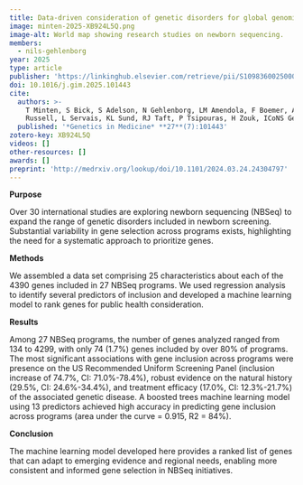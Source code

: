 ```yaml
---
title: Data-driven consideration of genetic disorders for global genomic newborn screening programs
image: minten-2025-XB924L5Q.png
image-alt: World map showing research studies on newborn sequencing.
members:
  - nils-gehlenborg
year: 2025
type: article
publisher: 'https://linkinghub.elsevier.com/retrieve/pii/S1098360025000905'
doi: 10.1016/j.gim.2025.101443
cite:
  authors: >-
    T Minten, S Bick, S Adelson, N Gehlenborg, LM Amendola, F Boemer, AJ Coffey, N Encina, A Ferlini, J Kirschner, BE
    Russell, L Servais, KL Sund, RJ Taft, P Tsipouras, H Zouk, ICoNS Gene List Contributors, D Bick, International Consortium on Newborn Sequencing (ICoNS), RC Green, NB Gold
  published: '*Genetics in Medicine* **27**(7):101443'
zotero-key: XB924L5Q
videos: []
other-resources: []
awards: []
preprint: 'http://medrxiv.org/lookup/doi/10.1101/2024.03.24.24304797'
---
```

**Purpose**

Over 30 international studies are exploring newborn sequencing (NBSeq) to expand the range of genetic disorders included in newborn screening. Substantial variability in gene selection across programs exists, highlighting the need for a systematic approach to prioritize genes.

**Methods**

We assembled a data set comprising 25 characteristics about each of the 4390 genes included in 27 NBSeq programs. We used regression analysis to identify several predictors of inclusion and developed a machine learning model to rank genes for public health consideration.

**Results**

Among 27 NBSeq programs, the number of genes analyzed ranged from 134 to 4299, with only 74 (1.7%) genes included by over 80% of programs. The most significant associations with gene inclusion across programs were presence on the US Recommended Uniform Screening Panel (inclusion increase of 74.7%, CI: 71.0%-78.4%), robust evidence on the natural history (29.5%, CI: 24.6%-34.4%), and treatment efficacy (17.0%, CI: 12.3%-21.7%) of the associated genetic disease. A boosted trees machine learning model using 13 predictors achieved high accuracy in predicting gene inclusion across programs (area under the curve = 0.915, R2 = 84%).

**Conclusion**

The machine learning model developed here provides a ranked list of genes that can adapt to emerging evidence and regional needs, enabling more consistent and informed gene selection in NBSeq initiatives.
